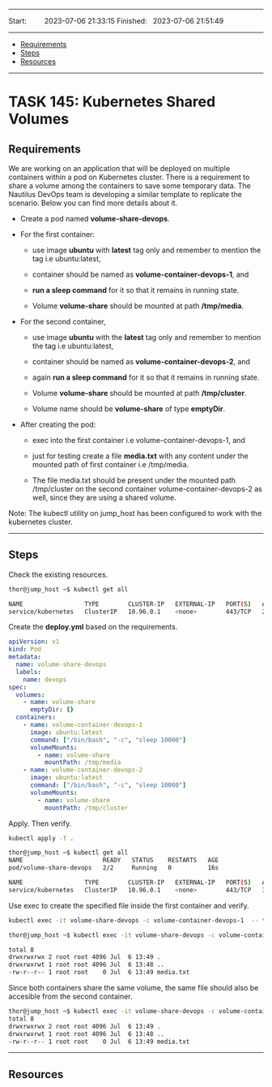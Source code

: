 
------------------------------

Start: &nbsp;&nbsp;&nbsp;&nbsp;&nbsp;&nbsp;&nbsp;&nbsp;2023-07-06 21:33:15
Finished: &nbsp;&nbsp;2023-07-06 21:51:49

------------------------------

- [Requirements](#requirements)
- [Steps](#steps)
- [Resources](#resources)

------------------------------

# TASK 145: Kubernetes Shared Volumes

## Requirements

We are working on an application that will be deployed on multiple containers within a pod on Kubernetes cluster. There is a requirement to share a volume among the containers to save some temporary data. The Nautilus DevOps team is developing a similar template to replicate the scenario. Below you can find more details about it.

- Create a pod named **volume-share-devops**.

- For the first container:

    - use image **ubuntu** with **latest** tag only and remember to mention the tag i.e ubuntu:latest, 

    - container should be named as **volume-container-devops-1**, and 
    
    - **run a sleep command** for it so that it remains in running state. 

    - Volume **volume-share** should be mounted at path **/tmp/media**.

- For the second container, 

    - use image **ubuntu** with the **latest** tag only and remember to mention the tag i.e ubuntu:latest, 
    
    - container should be named as **volume-container-devops-2**, and 
    
    - again **run a sleep command** for it so that it remains in running state. 
    
    - Volume **volume-share** should be mounted at path **/tmp/cluster**.

    - Volume name should be **volume-share** of type **emptyDir**.

- After creating the pod:

    - exec into the first container i.e volume-container-devops-1, and 
    
    - just for testing create a file **media.txt** with any content under the mounted path of first container i.e /tmp/media.

    - The file media.txt should be present under the mounted path /tmp/cluster on the second container volume-container-devops-2 as well, since they are using a shared volume.

Note: The kubectl utility on jump_host has been configured to work with the kubernetes cluster.

------------------------------

## Steps

Check the existing resources.

```bash
thor@jump_host ~$ kubectl get all  

NAME                 TYPE        CLUSTER-IP   EXTERNAL-IP   PORT(S)   AGE
service/kubernetes   ClusterIP   10.96.0.1    <none>        443/TCP   27m  
```

Create the **deploy.yml** based on the requirements.

```yaml
apiVersion: v1
kind: Pod
metadata:
  name: volume-share-devops
  labels:
    name: devops
spec:
  volumes:
    - name: volume-share
      emptyDir: {}
  containers:
    - name: volume-container-devops-1
      image: ubuntu:latest
      command: ["/bin/bash", "-c", "sleep 10000"]
      volumeMounts:
        - name: volume-share
          mountPath: /tmp/media
    - name: volume-container-devops-2
      image: ubuntu:latest
      command: ["/bin/bash", "-c", "sleep 10000"]
      volumeMounts:
        - name: volume-share
          mountPath: /tmp/cluster
```

Apply. Then verify.

```bash
kubectl apply -f .
```
```bash
thor@jump_host ~$ kubectl get all  
NAME                      READY   STATUS    RESTARTS   AGE
pod/volume-share-devops   2/2     Running   0          16s

NAME                 TYPE        CLUSTER-IP   EXTERNAL-IP   PORT(S)   AGE
service/kubernetes   ClusterIP   10.96.0.1    <none>        443/TCP   35m
```

Use exec to create the specified file inside the first container and verify.

```bash
kubectl exec -it volume-share-devops -c volume-container-devops-1  -- touch /tmp/media/media.txt  
```
```bash
thor@jump_host ~$ kubectl exec -it volume-share-devops -c volume-container-devops-1  -- ls -la /tmp/media 

total 8
drwxrwxrwx 2 root root 4096 Jul  6 13:49 .
drwxrwxrwt 1 root root 4096 Jul  6 13:48 ..
-rw-r--r-- 1 root root    0 Jul  6 13:49 media.txt 
```

Since both containers share the same volume, the same file should also be accesible from the second container. 

```bash
thor@jump_host ~$ kubectl exec -it volume-share-devops -c volume-container-devops-2  -- ls -la /tmp/cluster/
total 8
drwxrwxrwx 2 root root 4096 Jul  6 13:49 .
drwxrwxrwt 1 root root 4096 Jul  6 13:48 ..
-rw-r--r-- 1 root root    0 Jul  6 13:49 media.txt
```

------------------------------

## Resources